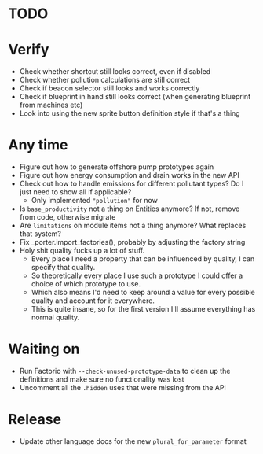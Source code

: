 # TODO

# Verify

- Check whether shortcut still looks correct, even if disabled
- Check whether pollution calculations are still correct
- Check if beacon selector still looks and works correctly
- Check if blueprint in hand still looks correct (when generating blueprint from machines etc)
- Look into using the new sprite button definition style if that's a thing

# Any time

- Figure out how to generate offshore pump prototypes again
- Figure out how energy consumption and drain works in the new API
- Check out how to handle emissions for different pollutant types? Do I just need to show all if applicable?
  - Only implemented `"pollution"` for now
- Is `base_productivity` not a thing on Entities anymore? If not, remove from code, otherwise migrate
- Are `limitations` on module items not a thing anymore? What replaces that system?
- Fix _porter.import_factories(), probably by adjusting the factory string
- Holy shit quality fucks up a lot of stuff.
  - Every place I need a property that can be influenced by quality, I can specify that quality.
  - So theoretically every place I use such a prototype I could offer a choice of which prototype to use.
  - Which also means I'd need to keep around a value for every possible quality and account for it everywhere.
  - This is quite insane, so for the first version I'll assume everything has normal quality.

# Waiting on

- Run Factorio with `--check-unused-prototype-data` to clean up the definitions and make sure no functionality was lost
- Uncomment all the `.hidden` uses that were missing from the API

# Release

- Update other language docs for the new `plural_for_parameter` format
